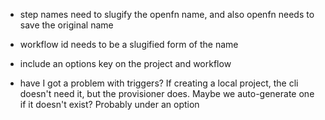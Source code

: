 - step names need to slugify the openfn name, and also openfn needs to save the original name
- workflow id needs to be a slugified form of the name
- include an options key on the project and workflow

- have I got a problem with triggers? If creating a local project, the cli doesn't need it, but the provisioner does. Maybe we auto-generate one if it doesn't exist? Probably under an option
